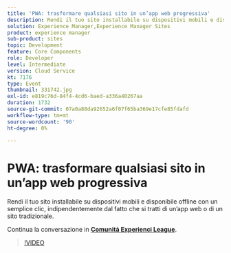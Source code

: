 ```yaml
---
title: 'PWA: trasformare qualsiasi sito in un’app web progressiva'
description: Rendi il tuo sito installabile su dispositivi mobili e disponibile offline con un semplice clic, indipendentemente dal fatto che si tratti di un’app web o di un sito tradizionale. Questa sessione è stata distribuita come parte dell’evento Contenuto Adobe Developers Live.
solution: Experience Manager,Experience Manager Sites
product: experience manager
sub-product: sites
topic: Development
feature: Core Components
role: Developer
level: Intermediate
version: Cloud Service
kt: 7176
type: Event
thumbnail: 331742.jpg
exl-id: e819c76d-84f4-4cd6-baed-a336a40267aa
duration: 1732
source-git-commit: 07a0a88da92652a6f07f65ba369e17cfe85fdafd
workflow-type: tm+mt
source-wordcount: '90'
ht-degree: 0%

---
```


# PWA: trasformare qualsiasi sito in un’app web progressiva

Rendi il tuo sito installabile su dispositivi mobili e disponibile offline con un semplice clic, indipendentemente dal fatto che si tratti di un’app web o di un sito tradizionale.

Continua la conversazione in **[Comunità Experienci League](https://adobe.ly/36Yd3v6)**.

>[!VIDEO](https://video.tv.adobe.com/v/331742/?quality=12&learn=on&hidetitle=true)
